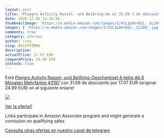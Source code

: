 ```yaml
---
layout: post
title: 'Playgro Activity Rassel- und Beißring-Ge al 31.69 % de descuento'
date: 2020-12-05 14:28:59
thumbnailImage: 'https://m.media-amazon.com/images/I/41LIpOm+B2L._SL200_.jpg'
images: [ 'https://m.media-amazon.com/images/I/41LIpOm+B2L._SL200_.jpg' ]
comments: true
category: ofertas
author: ring
slug: B013VVZMB6
description:
actualPrice: 17.07 EUR
comparePrice: 24.99 EUR
inStock: true
---
```


Está [Playgro Activity Rassel- und Beißring-Geschenkset  4-teilig  Ab 6 Monaten  Mehrfarbig  40197](https://www.amazon.de/dp/B013VVZMB6/?tag=tolees0ca-21) con 31.69 de descuento por 17.07 EUR (original: 24.99 EUR) en el siguiente enlace!

[![](https://m.media-amazon.com/images/I/41LIpOm+B2L._SL200_.jpg)](https://www.amazon.de/dp/B013VVZMB6/?tag=tolees0ca-21)

[Ver la oferta!!](https://www.amazon.de/dp/B013VVZMB6/?tag=tolees0ca-21)

Links participate in Amazon Associate program and might generate a comission on qualifying sales

[Consulta otras ofertas en nuestro canal de telegram](https://t.me/s/ofertas25)
